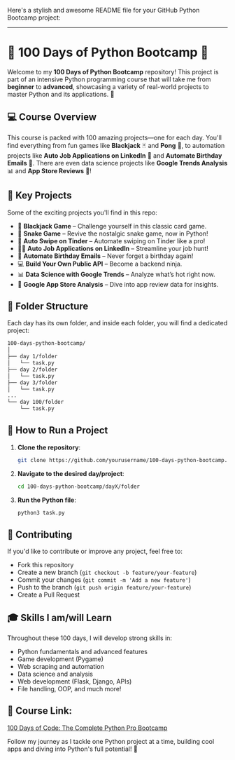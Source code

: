 Here's a stylish and awesome README file for your GitHub Python Bootcamp project:

---

# 🐍 **100 Days of Python Bootcamp** 🎉

Welcome to my **100 Days of Python Bootcamp** repository! This project is part of an intensive Python programming course that will take me from **beginner** to **advanced**, showcasing a variety of real-world projects to master Python and its applications. 🚀

## 💻 **Course Overview**
This course is packed with 100 amazing projects—one for each day. You'll find everything from fun games like **Blackjack** 🃏 and **Pong** 🏓, to automation projects like **Auto Job Applications on LinkedIn** 💼 and **Automate Birthday Emails** 📧. There are even data science projects like **Google Trends Analysis** 📊 and **App Store Reviews** 📱!

## 🌟 **Key Projects**
Some of the exciting projects you'll find in this repo:
- 🎲 **Blackjack Game** – Challenge yourself in this classic card game.
- 🐍 **Snake Game** – Revive the nostalgic snake game, now in Python!
- 📱 **Auto Swipe on Tinder** – Automate swiping on Tinder like a pro!
- 🧑‍💼 **Auto Job Applications on LinkedIn** – Streamline your job hunt!
- 🎂 **Automate Birthday Emails** – Never forget a birthday again!
- 💻 **Build Your Own Public API** – Become a backend ninja.
- 📊 **Data Science with Google Trends** – Analyze what’s hot right now.
- 🔎 **Google App Store Analysis** – Dive into app review data for insights.

## 📂 **Folder Structure**
Each day has its own folder, and inside each folder, you will find a dedicated project:
```bash
100-days-python-bootcamp/
│
├── day 1/folder
│   └── task.py
├── day 2/folder
│   └── task.py
├── day 3/folder
│   └── task.py
...
└── day 100/folder
    └── task.py
```

## 🚀 **How to Run a Project**
1. **Clone the repository**:  
   ```bash
   git clone https://github.com/yourusername/100-days-python-bootcamp.git
   ```

2. **Navigate to the desired day/project**:  
   ```bash
   cd 100-days-python-bootcamp/dayX/folder
   ```

3. **Run the Python file**:  
   ```bash
   python3 task.py
   ```

## 🤝 **Contributing**
If you'd like to contribute or improve any project, feel free to:
- Fork this repository
- Create a new branch (`git checkout -b feature/your-feature`)
- Commit your changes (`git commit -m 'Add a new feature'`)
- Push to the branch (`git push origin feature/your-feature`)
- Create a Pull Request

## 🎓 **Skills I am/will Learn**
Throughout these 100 days, I will develop strong skills in:
- Python fundamentals and advanced features
- Game development (Pygame)
- Web scraping and automation
- Data science and analysis
- Web development (Flask, Django, APIs)
- File handling, OOP, and much more!

## 🔗 **Course Link:**
[100 Days of Code: The Complete Python Pro Bootcamp]([https://linkedin.com/in/yourprofile](https://www.udemy.com/course/100-days-of-code/learn/lecture/19110394#overview))


Follow my journey as I tackle one Python project at a time, building cool apps and diving into Python's full potential! 🌟

